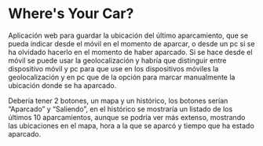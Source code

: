 # Where's Your Car?
Aplicación web para guardar la ubicación del último aparcamiento, que se pueda indicar desde el móvil en el momento de aparcar, o desde un pc si se ha olvidado hacerlo en el momento de haber aparcado. Si se hace desde el móvil se puede usar la geolocalización y habría que distinguir entre dispositivo móvil y pc para que use en los dispositivos móviles la geolocalización y en pc que de la opción para marcar manualmente la ubicación donde se ha aparcado.

Debería tener 2 botones, un mapa y un histórico, los botones serían “Aparcado” y “Saliendo”, en el histórico se mostraría un listado de los últimos 10 aparcamientos, aunque se podría ver más extenso, mostrando las ubicaciones en el mapa, hora a la que se aparcó y tiempo que ha estado aparcado.
